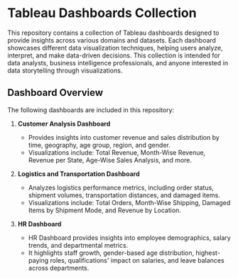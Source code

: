 # Tableau Dashboards Collection

This repository contains a collection of Tableau dashboards designed to provide insights across various domains and datasets. Each dashboard showcases different data visualization techniques, helping users analyze, interpret, and make data-driven decisions. This collection is intended for data analysts, business intelligence professionals, and anyone interested in data storytelling through visualizations.

## Dashboard Overview

The following dashboards are included in this repository:

1. **Customer Analysis Dashboard**
   - Provides insights into customer revenue and sales distribution by time, geography, age group, region, and gender.
   - Visualizations include: Total Revenue, Month-Wise Revenue, Revenue per State, Age-Wise Sales Analysis, and more.

2. **Logistics and Transportation Dashboard**
   - Analyzes logistics performance metrics, including order status, shipment volumes, transportation distances, and damaged items.
   - Visualizations include: Total Orders, Month-Wise Shipping, Damaged Items by Shipment Mode, and Revenue by Location.
  
3. **HR Dashboard**
   - HR Dashboard provides insights into employee demographics, salary trends, and departmental metrics.
   -  It highlights staff growth, gender-based age distribution, highest-paying roles, qualifications' impact on salaries, and leave balances across departments.
